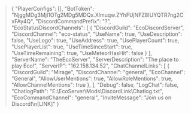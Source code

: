 >{
  "PlayerConfigs": [],
  "BotToken": "NjggMDg3MjI1OTg2MDg5MDQx.Xlmuqw.ZYhFUjNFZ8IUYQTR7ng2CxFAy4Q",
  "DiscordCommandPrefix": "?",
  "EcoStatusDiscordChannels": [
    {
      "DiscordGuild": "EcoDiscordServer",
      "DiscordChannel": "eco-status",
      "UseName": true,
      "UseDescription": false,
      "UseLogo": true,
      "UseAddress": true,
      "UsePlayerCount": true,
      "UsePlayerList": true,
      "UseTimeSinceStart": true,
      "UseTimeRemaining": true,
      "UseMeteorHasHit": false
    }
  ],
  "ServerName": "TheEcoServer",
  "ServerDescription": "The place to play Eco!",
  "ServerIP": "162.158.134.52",
  "ChatChannelLinks": [
    {
      "DiscordGuild": "Mirage",
      "DiscordChannel": "general",
      "EcoChannel": "General",
      "AllowUserMentions": true,
      "AllowRoleMentions": true,
      "AllowChannelMentions": true
    },
  ],
  "Debug": false,
  "LogChat": false,
  "ChatlogPath": "E:\\EcoServer\\Mods\\DiscordLink\\Chatlog.txt",
  "EcoCommandChannel": "general",
  "InviteMessage": "Join us on Discord!\n[LINK]"
}
